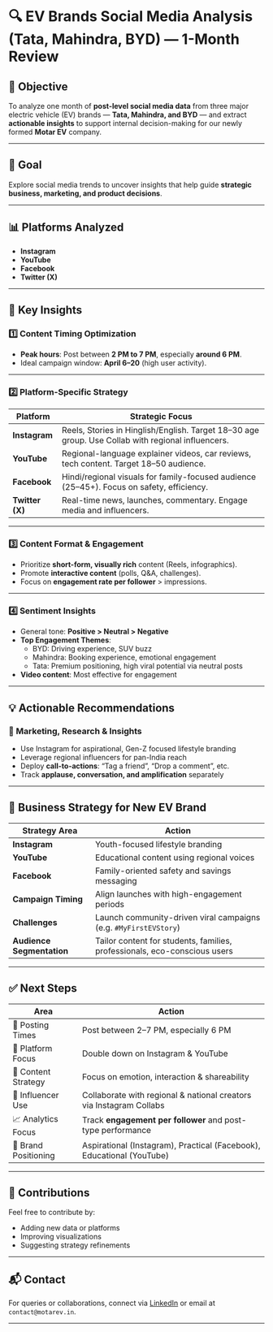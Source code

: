 
# 🔍 EV Brands Social Media Analysis (Tata, Mahindra, BYD) — 1-Month Review

## 🎯 Objective

To analyze one month of **post-level social media data** from three major electric vehicle (EV) brands — **Tata, Mahindra, and BYD** — and extract **actionable insights** to support internal decision-making for our newly formed **Motar EV** company.

---

## 🔎 Goal

Explore social media trends to uncover insights that help guide **strategic business, marketing, and product decisions**.

---

## 📊 Platforms Analyzed

- **Instagram**
- **YouTube**
- **Facebook**
- **Twitter (X)**

---

## 🧠 Key Insights

### 1️⃣ Content Timing Optimization

- **Peak hours**: Post between **2 PM to 7 PM**, especially **around 6 PM**.
- Ideal campaign window: **April 6–20** (high user activity).

---

### 2️⃣ Platform-Specific Strategy

| Platform    | Strategic Focus |
|-------------|-----------------|
| **Instagram** | Reels, Stories in Hinglish/English. Target 18–30 age group. Use Collab with regional influencers. |
| **YouTube** | Regional-language explainer videos, car reviews, tech content. Target 18–50 audience. |
| **Facebook** | Hindi/regional visuals for family-focused audience (25–45+). Focus on safety, efficiency. |
| **Twitter (X)** | Real-time news, launches, commentary. Engage media and influencers. |

---

### 3️⃣ Content Format & Engagement

- Prioritize **short-form, visually rich** content (Reels, infographics).
- Promote **interactive content** (polls, Q&A, challenges).
- Focus on **engagement rate per follower** > impressions.

---

### 4️⃣ Sentiment Insights

- General tone: **Positive > Neutral > Negative**
- **Top Engagement Themes**:
  - BYD: Driving experience, SUV buzz
  - Mahindra: Booking experience, emotional engagement
  - Tata: Premium positioning, high viral potential via neutral posts
- **Video content**: Most effective for engagement

---

## 💡 Actionable Recommendations

### 📌 Marketing, Research & Insights

- Use Instagram for aspirational, Gen-Z focused lifestyle branding
- Leverage regional influencers for pan-India reach
- Deploy **call-to-actions**: “Tag a friend”, “Drop a comment”, etc.
- Track **applause, conversation, and amplification** separately

---

## 🚀 Business Strategy for New EV Brand

| Strategy Area | Action |
|---------------|--------|
| **Instagram** | Youth-focused lifestyle branding |
| **YouTube** | Educational content using regional voices |
| **Facebook** | Family-oriented safety and savings messaging |
| **Campaign Timing** | Align launches with high-engagement periods |
| **Challenges** | Launch community-driven viral campaigns (e.g. `#MyFirstEVStory`) |
| **Audience Segmentation** | Tailor content for students, families, professionals, eco-conscious users |

---

## ✅ Next Steps

| Area               | Action                                                                 |
|--------------------|------------------------------------------------------------------------|
| 📅 Posting Times     | Post between 2–7 PM, especially 6 PM                                   |
| 📱 Platform Focus    | Double down on Instagram & YouTube                                     |
| 📣 Content Strategy  | Focus on emotion, interaction & shareability                           |
| 👥 Influencer Use    | Collaborate with regional & national creators via Instagram Collabs     |
| 📈 Analytics Focus   | Track **engagement per follower** and post-type performance             |
| 🧭 Brand Positioning | Aspirational (Instagram), Practical (Facebook), Educational (YouTube)   |

---



## 🤝 Contributions

Feel free to contribute by:
- Adding new data or platforms
- Improving visualizations
- Suggesting strategy refinements

---

## 📬 Contact

For queries or collaborations, connect via [LinkedIn](#) or email at `contact@motarev.in`.

---
